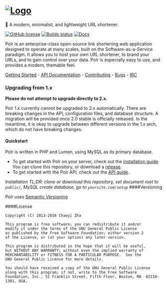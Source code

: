 # [![Logo](http://i.imgur.com/aOtrJNz.png)](https://project.polr.me)

:aerial_tramway: A modern, minimalist, and lightweight URL shortener.

[![GitHub license](https://img.shields.io/badge/license-GPLv2%2B-blue.svg)]()
[![Builds status](https://travis-ci.org/cydrobolt/polr.svg)](https://travis-ci.org/cydrobolt/polr)
[![Docs](https://img.shields.io/badge/docs-latest-brightgreen.svg?style=flat)](http://polr.readthedocs.org/en/latest/)

Polr is an enterprise-class open-source link shortening web application designed to operate at many scales, built on the Software-as-a-Service paradigm. It allows you to host your own URL shortener, to brand your URLs, and to gain control over your data. Polr is especially easy to use, and provides a modern, themable feel.

[Getting Started](http://docs.polr.me/en/latest/user-guide/installation/) - [API Documentation](http://docs.polr.me/en/latest/developer-guide/api/) - [Contributing](https://github.com/cydrobolt/polr/blob/master/CONTRIBUTING.md) - [Bugs](https://github.com/cydrobolt/polr/issues) - [IRC](http://webchat.freenode.net/?channels=#polr)

### Upgrading from 1.x

**Please do not attempt to upgrade directly to 2.x.**

Polr 1.x currently cannot be upgraded to 2.x automatically. There are breaking changes in the API, configuration files, and database structure. A migration will be provided once 2.0 stable is officially released. In the meantime, it is okay to upgrade between different versions in the 1.x arch, which do not have breaking changes.


#### Quickstart

Polr is written in PHP and Lumen, using MySQL as its primary database.

 - To get started with Polr on your server, check out the [installation guide](http://docs.polr.me/en/2.0-dev/user-guide/installation/). You can clone this repository, or download a [release](https://github.com/cydrobolt/polr/releases).
 - To get started with the Polr API, check out the [API guide](http://docs.polr.me/en/2.0-dev/developer-guide/api/).


_Installation TL;DR: clone or download this repository, set document root to `public/`, MySQL create database, go to `yoursite.com/setup`_
####Versioning

Polr uses [Semantic Versioning](http://semver.org/)

####License


    Copyright (C) 2013-2016 Chaoyi Zha

    This program is free software; you can redistribute it and/or
    modify it under the terms of the GNU General Public License
    as published by the Free Software Foundation; either version 2
    of the License, or (at your option) any later version.

    This program is distributed in the hope that it will be useful,
    but WITHOUT ANY WARRANTY; without even the implied warranty of
    MERCHANTABILITY or FITNESS FOR A PARTICULAR PURPOSE.  See the
    GNU General Public License for more details.

    You should have received a copy of the GNU General Public License
    along with this program; if not, write to the Free Software
    Foundation, Inc., 51 Franklin Street, Fifth Floor, Boston, MA  02110-1301, USA.
